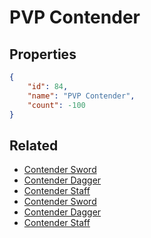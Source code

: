 # PVP Contender

<no description available>

## Properties

```json
{
    "id": 84,
    "name": "PVP Contender",
    "count": -100
}
```

## Related

- [Contender Sword](../items/2146-contender-sword.md)
- [Contender Dagger](../items/2147-contender-dagger.md)
- [Contender Staff](../items/2148-contender-staff.md)
- [Contender Sword](../items/2149-contender-sword.md)
- [Contender Dagger](../items/2150-contender-dagger.md)
- [Contender Staff](../items/2151-contender-staff.md)


